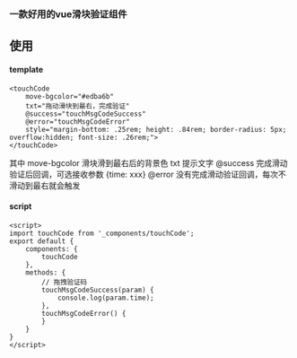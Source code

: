 

###  一款好用的vue滑块验证组件

## 使用

#### template

```
<touchCode
    move-bgcolor="#edba6b"
    txt="拖动滑块到最右，完成验证"
    @success="touchMsgCodeSuccess"
    @error="touchMsgCodeError"
    style="margin-bottom: .25rem; height: .84rem; border-radius: 5px; overflow:hidden; font-size: .26rem;">
</touchCode>
```

其中
move-bgcolor 滑块滑到最右后的背景色
txt 提示文字
@success 完成滑动验证后回调，可选接收参数 {time: xxx}
@error 没有完成滑动验证回调，每次不滑动到最右就会触发



#### script

```
<script>
import touchCode from '_components/touchCode';
export default {
	components: {
        touchCode
    },
    methods: {
        // 拖拽验证码
        touchMsgCodeSuccess(param) {
            console.log(param.time);
        },
        touchMsgCodeError() {
        }
    }
}
</script>
```

